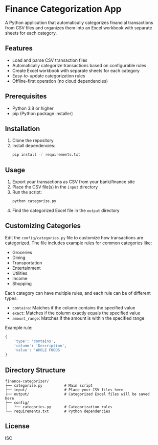 # Finance Categorization App

A Python application that automatically categorizes financial transactions from CSV files and organizes them into an Excel workbook with separate sheets for each category.

## Features

- Load and parse CSV transaction files
- Automatically categorize transactions based on configurable rules
- Create Excel workbook with separate sheets for each category
- Easy-to-update categorization rules
- Offline-first operation (no cloud dependencies)

## Prerequisites

- Python 3.8 or higher
- pip (Python package installer)

## Installation

1. Clone the repository
2. Install dependencies:
   ```bash
   pip install -r requirements.txt
   ```

## Usage

1. Export your transactions as CSV from your bank/finance site
2. Place the CSV file(s) in the `input` directory
3. Run the script:
   ```bash
   python categorize.py
   ```
4. Find the categorized Excel file in the `output` directory

## Customizing Categories

Edit the `config/categories.py` file to customize how transactions are categorized. The file includes example rules for common categories like:
- Groceries
- Dining
- Transportation
- Entertainment
- Utilities
- Income
- Shopping

Each category can have multiple rules, and each rule can be of different types:
- `contains`: Matches if the column contains the specified value
- `exact`: Matches if the column exactly equals the specified value
- `amount_range`: Matches if the amount is within the specified range

Example rule:
```python
{
    'type': 'contains',
    'column': 'Description',
    'value': 'WHOLE FOODS'
}
```

## Directory Structure

```
finance-categorizer/
├── categorize.py          # Main script
├── input/                 # Place your CSV files here
├── output/                # Categorized Excel files will be saved here
├── config/
│   └── categories.py      # Categorization rules
└── requirements.txt       # Python dependencies
```

## License

ISC